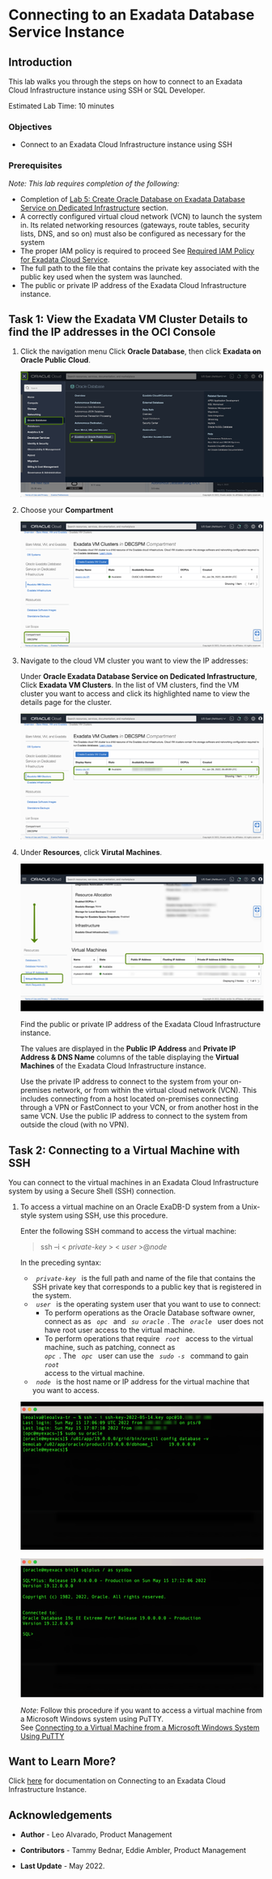 
<!-- Updated April 5, 2022 -->

# Connecting to an Exadata Database Service Instance


## Introduction

This lab walks you through the steps on how to connect to an Exadata Cloud Infrastructure instance using SSH or SQL Developer. <!--You will use this database in subsequent labs of this workshop.-->

Estimated Lab Time: 10 minutes



### Objectives

-   Connect to an Exadata Cloud Infrastructure instance using SSH


### Prerequisites

*Note: This lab requires completion of the following:*

* Completion of [Lab 5: Create Oracle Database on Exadata Database Service on Dedicated Infrastructure](?lab=Lab5-create-database) section.
* A correctly configured virtual cloud network (VCN) to launch the system in. Its related networking resources (gateways, route tables, security lists, DNS, and so on) must also be configured as necessary for the system
* The proper IAM policy is required to proceed See <a href="https://docs.oracle.com/en-us/iaas/exadatacloud/exacs/preparing-for-ecc-deployment.html#GUID-EA03F7BC-7D8E-4177-AFF4-615F71C390CD" target="\_blank">Required IAM Policy for Exadata Cloud Service</a>.
* The full path to the file that contains the private key associated with the public key used when the system was launched.
* The public or private IP address of the Exadata Cloud Infrastructure instance.

  


 <!-- add hyperlink for policies -->

 <!--
* The public key, in OpenSSH format, from the key pair that you plan to use for connecting to the system via SSH  -->

## Task 1: View the Exadata VM Cluster Details to find the IP addresses in the OCI Console


1.  Click the navigation menu Click **Oracle Database**, then click **Exadata on Oracle Public Cloud**.

    ![](./images/Lab2/exacs.png " ")

2.  Choose your **Compartment**

    ![](./images/Lab4/compartment.png " ")


3.  Navigate to the cloud VM cluster you want to view the IP addresses:

    Under **Oracle Exadata Database Service on Dedicated Infrastructure**, Click **Exadata VM Clusters**. In the list of VM clusters, find the VM cluster you want to access and click its highlighted name to view the details page for the cluster.

    ![](./images/Lab4/exavmclusters.png " ")

4.  Under **Resources**, click **Virutal Machines**.

    ![](./images/Lab6/viewvmcluster.png " ")

    Find the public or private IP address of the Exadata Cloud Infrastructure instance.

    The values are displayed in the **Public IP Address** and **Private IP Address & DNS Name** columns of the table displaying the **Virtual Machines** of the Exadata Cloud Infrastructure instance.

    Use the private IP address to connect to the system from your on-premises network, or from within the virtual cloud network (VCN). This includes connecting from a host located on-premises connecting through a VPN or FastConnect to your VCN, or from another host in the same VCN. Use the public IP address to connect to the system from outside the cloud (with no VPN).

## Task 2: Connecting to a Virtual Machine with SSH

You can connect to the virtual machines in an Exadata Cloud Infrastructure system by using a Secure Shell (SSH) connection.

1.  To access a virtual machine on an Oracle ExaDB-D system from a Unix-style system using SSH, use this procedure.

    Enter the following SSH command to access the virtual machine:     

    > ssh –i  < *private-key* > < *user* >@*node*



    In the preceding syntax:

    * *<code>  private-key  </code>* is the full path and name of the file that contains the SSH private key that corresponds to a public key that is registered in the system.
    * *<code>  user  </code>* is the operating system user that you want to use to connect:
         * To perform operations as the Oracle Database software owner, connect as as *<code>  opc  </code>* and *<code>  su oracle  </code>*. The *<code>  oracle  </code>* user does not have root user access to the virtual machine.
         * To perform operations that require *<code>  root  </code>* access to the virtual machine, such as patching, connect as *<code>  opc  </code>*. The *<code>  opc  </code>* user can use the *<code>  sudo -s  </code>* command to gain *<code>  root  </code>* access to the virtual machine.
    * *<code>  node  </code>* is the host name or IP address for the virtual machine that you want to access.

    ![](./images/Lab6/sshnew.png " ")

    ![](./images/Lab6/sqlplus.png " ")


    *Note*: Follow this procedure if you want to access a virtual machine from a Microsoft Windows system using PuTTY.  
    See <a href="https://docs.oracle.com/en-us/iaas/exadatacloud/exacs/ecs-connecting-to-service-inst.html#GUID-8D940FEF-2705-4502-95EA-665906606F3C" target="\_blank">Connecting to a Virtual Machine from a Microsoft Windows System Using PuTTY</a>



## Want to Learn More?


Click [here](https://docs.oracle.com/en-us/iaas/exadatacloud/exacs/ecs-connect-to-service-instance.html) for documentation on Connecting to an Exadata Cloud Infrastructure Instance.


## Acknowledgements

* **Author** - Leo Alvarado, Product Management

* **Contributors** - Tammy Bednar, Eddie Ambler, Product Management

* **Last Update** - May 2022.
